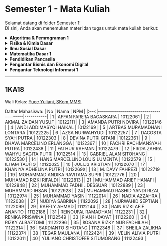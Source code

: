 # Semester 1 - Mata Kuliah
Selamat datang di folder Semester 1!  
Di sini, Anda akan menemukan materi dan tugas untuk mata kuliah berikut:

<details>
  <summary><strong>Algoritma & Pemrograman 1</strong></summary>
  
  - Algoritma & Pemrograman 1A
    - [Materi](https://drive.google.com/drive/folders/14qEd0q_zlAGU5_dmiMhHBtE8lLtQqElz?usp=drive_link)
    
  - Algoritma & Pemrograman 1B
    - [Materi](https://drive.google.com/drive/folders/1ZM7qQcVpPffVKbJpILWuyrK18caVPXd6?usp=drive_link)
    
  - Algoritma & Pemrograman 1C
    - [Materi](https://drive.google.com/drive/folders/17cbUCTMApoqGrn-z1IaoP1x1bdEoMksB?usp=drive_link)
</details>

<details>
  <summary><strong>Fisika & Kimia Dasar</strong></summary>
  
  - Fisika & Kimia Dasar 1A
    - [Materi](https://drive.google.com/drive/folders/1r0Qzah7i2B8adn6yu2pxV3I1TXR-UEwZ?usp=drive_link)
    
  - Fisika & Kimia Dasar 1B
    - [Materi](https://drive.google.com/drive/folders/1S9ju4LzQZy7cOVBkoJj8uarrF1_Gj0Up?usp=drive_link)
</details>

<details>
  <summary><strong>Ilmu Sosial Dasar</strong></summary>
  
  - [Materi](https://drive.google.com/drive/folders/1IQAHyjaNh9jtd4WYBpnBdoM8G_1jsk5l?usp=drive_link)
</details>

<details>
  <summary><strong>Matematika Dasar 1</strong></summary>
  
  - Matematika Dasar 1A
    - [Materi](https://drive.google.com/drive/folders/1U7JqAQAwlbIluy1TB3TtyLcABSc4JYz3?usp=drive_link)
    
  - Matematika Dasar 2B
    - [Materi](https://drive.google.com/drive/folders/1DVTHmmQteqAfWZr0bTB1fK2lRWXqjusD?usp=drive_link)
</details>

<details>
  <summary><strong>Pendidikan Pancasila</strong></summary>
  
  - [Materi](https://drive.google.com/drive/folders/1lTh1PAJ4h8rDWKvSkVjDJNNd4DrzmE6J?usp=drive_link)
</details>

<details>
  <summary><strong>Pengantar Bisnis dan Ekonomi Digital</strong></summary>
  
  - [Materi](https://drive.google.com/drive/folders/1EiABtqH03DdPUhPSbxqzFvgLGJAsrOSx?usp=drive_link)
</details>

<details>
  <summary><strong>Pengantar Teknologi Informasi 1</strong></summary>
  
  - Pengantar Teknologi Informasi 1A
    - [Materi](https://drive.google.com/drive/folders/1rz5Hzt6bHgLUasdvZzoDhMT0Rs5R4wB-?usp=drive_link)
    
  - Pengantar Teknologi Informasi 1B
    - [Materi](https://drive.google.com/drive/folders/1VGxbE3HVcZV112N9qgEWeayy_SZbxHJB?usp=drive_link)
    
  - Pengantar Teknologi Informasi 1C
    - [Materi](https://drive.google.com/drive/folders/1aHpJKxCR4Jj5vKa6RRgC468vBtPs6Bzh?usp=drive_link)
</details>

---
## 1KA18
Wali Kelas: [Yuce Yuliani, SKom,MMSI](http://yuce.staff.gunadarma.ac.id/)

Daftar Mahasiswa:
| No  | Nama                                   | NPM       |
|:---:|----------------------------------------|-----------|
|  1  | AFFAN FARERA BAGASKARA                 | 10122061  |
|  2  | AKMAL ZAIDAN YUSUF                     | 10122111  |
|  3  | AMANDA PUTRI NOVIRA                    | 10122146  |
|  4  | ANDI ADDIMASYQI HAIKAL                 | 10122169  |
|  5  | ARTBAS MURAMADHANI LONTARA             | 10122225  |
|  6  | AZSA NURWAHYUDI                        | 10122257  |
|  7  | DACOSTA SYAH PUTRA                     | 10122303  |
|  8  | DEVINA PUTRI GITANI                    | 10122361  |
|  9  | DHAVA MARCELINO ERLANGGA               | 10122367  |
| 10  | FACHRI RACHMANSYAH PUTRA               | 10122438  |
| 11  | FATHUR RAHMAN                          | 10122479  |
| 12  | FIRDA ZAHRA WAHYU SAGITA PUTRI         | 10122514  |
| 13  | GABRIEL ALAN SITOHANG                  | 10122530  |
| 14  | HANS MARCELLINO LOUIS LUMENTA          | 10122579  |
| 15  | ILHAM TAUFIQ                           | 10122625  |
| 16  | JULIUS KRISTIAN                        | 10122670  |
| 17  | KHANIYA ADHELINA PUTRI                 | 10122690  |
| 18  | M. DAVY FAHREZI                        | 10122719  |
| 19  | MOHAMMAD ANDIKA RAVITAMA SUPRI         | 10122776  |
| 20  | MUHAMAD RIZKI RIFALDI                  | 10122813  |
| 21  | MUHAMMAD ARIEF HANAFI                  | 10122848  |
| 22  | MUHAMMAD FADHIIL DESSUAR               | 10122889  |
| 23  | MUHAMMAD IHSAN                         | 10122928  |
| 24  | MUHAMMAD RASHID YANDI RIZAL            | 10122974  |
| 25  | MUHAMMAD YASIN                         | 11122014  |
| 26  | NADIA AZZAHRA                          | 11122038  |
| 27  | NUDIYA SABRINA                         | 11122092  |
| 28  | NURWAHID SEPTIAN                       | 11122099  |
| 29  | RAFFLY AHMAD                           | 11122144  |
| 30  | RAIN RIZKI AFIF ANANTO                 | 11122186  |
| 31  | REINOUFAL RAMADHAN                     | 11122231  |
| 32  | RENIKA PRISWINA                        | 11122549  |
| 33  | RIAN HIDAYAT                           | 11122260  |
| 34  | RIZKY ALBAZTOMI                        | 11122296  |
| 35  | ROSANA RIZKY NUR FADHILAH              | 11122314  |
| 36  | SARDIANTO SIHOTANG                     | 11122348  |
| 37  | SHEILA ZALIKHA                         | 11122374  |
| 38  | TEGAR MAULANA                          | 11122424  |
| 39  | VELIN ALIVIA PUTRI                     | 10122011  |
| 40  | YULIANO CHRISTOPER SITUMORANG          | 11122493  |


